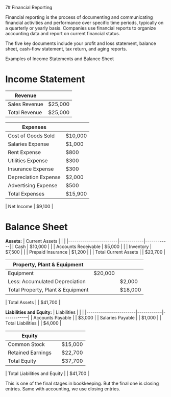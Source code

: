 7# Financial Reporting

Financial reporting is the process of documenting and communicating financial activities and performance over specific time periods, typically on a quarterly or yearly basis. Companies use financial reports to organize accounting data and report on current financial status.

The five key documents include your profit and loss statement, balance sheet, cash-flow statement, tax return, and aging reports.

Examples of Income Statements and Balance Sheet

# Income Statement

| Revenue                |            |
|------------------------|------------|
| Sales Revenue          | $25,000    |
| Total Revenue          | $25,000    |

| Expenses               |            |
|------------------------|------------|
| Cost of Goods Sold     | $10,000    |
| Salaries Expense       | $1,000     |
| Rent Expense           | $800       |
| Utilities Expense      | $300       |
| Insurance Expense      | $300       |
| Depreciation Expense   | $2,000     |
| Advertising Expense    | $500       |
| Total Expenses         | $15,900    |

| Net Income             | $9,100     |

# Balance Sheet

**Assets:**
| Current Assets         |            |            |
|------------------------|------------|------------|
| Cash                   | $10,000    |            |
| Accounts Receivable    | $5,000     |            |
| Inventory              | $7,500     |            |
| Prepaid Insurance      | $1,200     |            |
| Total Current Assets   |            | $23,700    |

| Property, Plant & Equipment |        |            |
|-----------------------------|--------|------------|
| Equipment                   | $20,000|            |
| Less: Accumulated Depreciation |     | $2,000     |
| Total Property, Plant & Equipment |   | $18,000    |

| Total Assets            |            | $41,700    |

**Liabilities and Equity:**
| Liabilities            |            |            |
|------------------------|------------|------------|
| Accounts Payable       |            | $3,000     |
| Salaries Payable       |            | $1,000     |
| Total Liabilities      |            | $4,000     |

| Equity                 |            |            |
|------------------------|------------|------------|
| Common Stock           |            | $15,000    |
| Retained Earnings      |            | $22,700    |
| Total Equity           |            | $37,700    |

| Total Liabilities and Equity |       | $41,700    |

This is one of the final stages in bookkeeping. But the final one is closing entries. Same with accounting, we use closing entries.